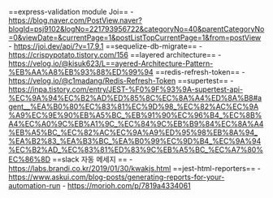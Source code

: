 ==express-validation module Joi==
	- https://blog.naver.com/PostView.naver?blogId=psj9102&logNo=221793956722&categoryNo=40&parentCategoryNo=0&viewDate=&currentPage=1&postListTopCurrentPage=1&from=postView
	- https://joi.dev/api/?v=17.9.1
==sequelize-db-migrate==
	- https://crispypotato.tistory.com/156
==layered architecture==
	- https://velog.io/@kisuk623/L==ayered-Architecture-Pattern-%EB%AA%A8%EB%93%88%ED%99%94
==redis-refresh-token==
	- https://velog.io/@c1madang/Redis-Refresh-Token
==supertest==
	- https://inpa.tistory.com/entry/JEST-%F0%9F%93%9A-supertest-api-%EC%9A%94%EC%B2%AD%ED%85%8C%EC%8A%A4%ED%8A%B8#agent__%EA%B0%80%EC%83%81%EC%9D%98_%EC%82%AC%EC%9A%A9%EC%9E%90%EB%A5%BC_%EB%91%90%EC%96%B4_%EC%8B%A4%EC%A0%9C%EB%A1%9C_%EC%84%9C%EB%B9%84%EC%8A%A4%EB%A5%BC_%EC%82%AC%EC%9A%A9%ED%95%98%EB%8A%94_%EA%B2%83_%EA%B3%BC_%EA%B0%99%EC%9D%B4_%EC%9A%94%EC%B2%AD_%EC%83%81%ED%83%9C%EB%A5%BC_%EC%A7%80%EC%86%8D
==slack 자동 메세지 ==
	- https://labs.brandi.co.kr/2019/01/30/kwakjs.html
==jest-html-reporters==
	- https://www.askui.com/blog-posts/generating-reports-for-your-automation-run 
	- https://morioh.com/p/7819a4334061

